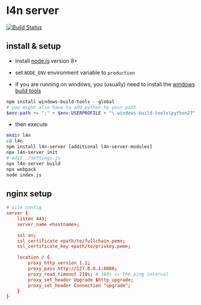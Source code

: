 # l4n server
[![Build Status](https://travis-ci.org/Bonuspunkt/l4n-server.svg?branch=master)](https://travis-ci.org/Bonuspunkt/l4n-server)

## install & setup
- install [node.js](https://nodejs.org/) version 8+

- set `NODE_ENV` environment variable to `production`

- if you are running on windows, you (usually) need to install the [windows build tools](https://github.com/felixrieseberg/windows-build-tools)
``` ps1
npm install windows-build-tools --global
# you might also have to add python to your path
$env:path += ";" + $env:USERPROFILE + "\.windows-build-tools\python27"
```

- then execute
``` sh
mkdir l4n
cd l4n
npm install l4n-server [additional l4n-server-modules]
npx l4n-server init
# edit ./settings.js
npx l4n-server build
npx webpack
node index.js
```

## nginx setup
``` conf
# site config
server {
    listen 443;
    server_name <hostname>;

    ssl on;
    ssl_certificate <path/to/fullchain.pem>;
    ssl_certificate_key <path/to/privkey.pem>;

    location / {
        proxy_http_version 1.1;
        proxy_pass http://127.0.0.1:8080;
        proxy_read_timeout 210s; # 180s is the ping interval
        proxy_set_header Upgrade $http_upgrade;
        proxy_set_header Connection "upgrade";
    }
}
```
